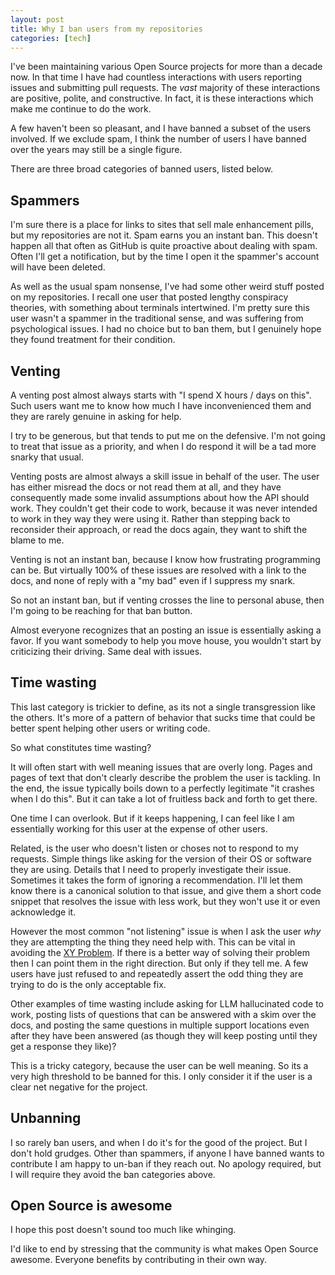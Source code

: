 ```yaml
---
layout: post
title: Why I ban users from my repositories
categories: [tech]
---
```


I've been maintaining various Open Source projects for more than a decade now.
In that time I have had countless interactions with users reporting issues and submitting pull requests.
The *vast* majority of these interactions are positive, polite, and constructive.
In fact, it is these interactions which make me continue to do the work.

A few haven't been so pleasant, and I have banned a subset of the users involved.
If we exclude spam, I think the number of users I have banned over the years may still be a single figure.

There are three broad categories of banned users, listed below.

## Spammers

I'm sure there is a place for links to sites that sell male enhancement pills, but my repositories are not it.
Spam earns you an instant ban.
This doesn't happen all that often as GitHub is quite proactive about dealing with spam.
Often I'll get a notification, but by the time I open it the spammer's account will have been deleted.

As well as the usual spam nonsense, I've had some other weird stuff posted on my repositories.
I recall one user that posted lengthy conspiracy theories, with something about terminals intertwined.
I'm pretty sure this user wasn't a spammer in the traditional sense, and was suffering from psychological issues.
I had no choice but to ban them, but I genuinely hope they found treatment for their condition.

## Venting

A venting post almost always starts with "I spend X hours / days on this".
Such users want me to know how much I have inconvenienced them and they are rarely genuine in asking for help.

I try to be generous, but that tends to put me on the defensive.
I'm not going to treat that issue as a priority, and when I do respond it will be a tad more snarky that usual.

Venting posts are almost always a skill issue in behalf of the user.
The user has either misread the docs or not read them at all, and they have consequently made some invalid assumptions about how the API should work.
They couldn't get their code to work, because it was never intended to work in they way they were using it.
Rather than stepping back to reconsider their approach, or read the docs again, they want to shift the blame to me.

Venting is not an instant ban, because I know how frustrating programming can be.
But virtually 100% of these issues are resolved with a link to the docs, and none of reply with a "my bad" even if I suppress my snark.

So not an instant ban, but if venting crosses the line to personal abuse, then I'm going to be reaching for that ban button.

Almost everyone recognizes that an posting an issue is essentially asking a favor.
If you want somebody to help you move house, you wouldn't start by criticizing their driving.
Same deal with issues.

## Time wasting

This last category is trickier to define, as its not a single transgression like the others.
It's more of a pattern of behavior that sucks time that could be better spent helping other users or writing code.

So what constitutes time wasting?

It will often start with well meaning issues that are overly long.
Pages and pages of text that don't clearly describe the problem the user is tackling.
In the end, the issue typically boils down to a perfectly legitimate "it crashes when I do this".
But it can take a lot of fruitless back and forth to get there.

One time I can overlook.
But if it keeps happening, I can feel like I am essentially working for this user at the expense of other users.

Related, is the user who doesn't listen or choses not to respond to my requests.
Simple things like asking for the version of their OS or software they are using.
Details that I need to properly investigate their issue.
Sometimes it takes the form of ignoring a recommendation.
I'll let them know there is a canonical solution to that issue, and give them a short code snippet that resolves the issue with less work, but they won't use it or even acknowledge it.

However the most common "not listening" issue is when I ask the user *why* they are attempting the thing they need help with.
This can be vital in avoiding the [XY Problem](https://en.wikipedia.org/wiki/XY_problem).
If there is a better way of solving their problem then I can point them in the right direction.
But only if they tell me.
A few users have just refused to and repeatedly assert the odd thing they are trying to do is the only acceptable fix.

Other examples of time wasting include asking for LLM hallucinated code to work, posting lists of questions that can be answered with a skim over the docs, and posting the same questions in multiple support locations even after they have been answered (as though they will keep posting until they get a response they like)?

This is a tricky category, because the user can be well meaning.
So its a very high threshold to be banned for this.
I only consider it if the user is a clear net negative for the project.

## Unbanning

I so rarely ban users, and when I do it's for the good of the project.
But I don't hold grudges.
Other than spammers, if anyone I have banned wants to contribute I am happy to un-ban if they reach out.
No apology required, but I will require they avoid the ban categories above.

## Open Source is awesome

I hope this post doesn't sound too much like whinging.

I'd like to end by stressing that the community is what makes Open Source awesome.
Everyone benefits by contributing in their own way.
